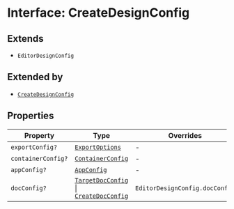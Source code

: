 # Interface: CreateDesignConfig

## Extends

- `EditorDesignConfig`

## Extended by

- [`CreateDesignConfig`](../../../3p/editor/design-config-types/interfaces/create-design-config.md)

## Properties

| Property | Type | Overrides | Inherited from |
| ------ | ------ | ------ | ------ |
| `exportConfig?` | [`ExportOptions`](../../../export-config-types/type-aliases/export-options.md) | - | `EditorDesignConfig.exportConfig` |
| `containerConfig?` | [`ContainerConfig`](../../../container-config-types/type-aliases/container-config.md) | - | `EditorDesignConfig.containerConfig` |
| `appConfig?` | [`AppConfig`](../../app-config-types/type-aliases/app-config.md) | - | `EditorDesignConfig.appConfig` |
| `docConfig?` | [`TargetDocConfig`](../../../design-config-types/interfaces/target-doc-config.md) \| [`CreateDocConfig`](../../doc-config-types/interfaces/create-doc-config.md) | `EditorDesignConfig.docConfig` | - |
